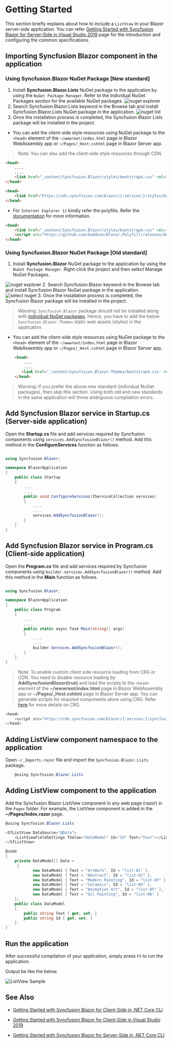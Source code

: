 <!-- markdownlint-disable MD024 -->

# Getting Started

This section briefly explains about how to include a `ListView` in your Blazor server-side application. You can refer
[Getting Started with Syncfusion Blazor for Server-Side in Visual Studio 2019](https://blazor.syncfusion.com/documentation/getting-started/blazor-server-side-visual-studio-2019/) page for the introduction and configuring the common specifications.

## Importing Syncfusion Blazor component in the application

### Using Syncfusion.Blazor NuGet Package [New standard]

1. Install **Syncfusion.Blazor.Lists** NuGet package to the application by using the `NuGet Package Manager`. Refer to the Individual NuGet Packages section for the available NuGet packages.
![nuget explorer](images/nuget-explorer1.png)
2. Search Syncfusion.Blazor.Lists keyword in the Browse tab and install Syncfusion.Blazor.Lists NuGet package in the application.
![nuget list](images/individual-nuget.png)
3. Once the installation process is completed, the Syncfusion Blazor Lists package will be installed in the project.

* You can add the client-side style resources using NuGet package to the `<head>` element of the `~/wwwroot/index.html` page in Blazor WebAssembly app or `~/Pages/_Host.cshtml` page in Blazor Server app.
>Note: You can also add the client-side style resources through CDN.

```html
<head>
    ....
    ....
    <link href="_content/Syncfusion.Blazor/styles/bootstrap4.css" rel="stylesheet" />
</head>
```

```html
<head>
    <link href="https://cdn.syncfusion.com/blazor/{:version:}/styles/bootstrap4.css" rel="stylesheet" />
</head>

```

* For `Internet Explorer 11` kindly refer the polyfills. Refer the [documentation](https://blazor.syncfusion.com/documentation/common/how-to/render-blazor-server-app-in-ie/) for more information.

```html
<head>
    <link href="_content/Syncfusion.Blazor/styles/bootstrap4.css" rel="stylesheet" />
    <script src="https://github.com/Daddoon/Blazor.Polyfill/releases/download/3.0.1/blazor.polyfill.min.js"></script>
</head>
```

### Using Syncfusion.Blazor NuGet Package [Old standard]

1. Install **Syncfusion.Blazor** NuGet package to the application by using the `NuGet Package Manager`. Right-click the project and then select Manage NuGet Packages.

![nuget explorer](images/nuget-explorer1.png)
2. Search Syncfusion.Blazor keyword in the Browse tab and install Syncfusion.Blazor NuGet package in the application.
![select nuget](images/select-nuget2.png)
3. Once the installation process is completed, the Syncfusion Blazor package will be installed in the project.
> Warning: `Syncfusion.Blazor` package should not be installed along with [individual NuGet packages](https://blazor.syncfusion.com/documentation/nuget-packages/). Hence, you have to add the below `Syncfusion.Blazor.Themes` static web assets (styles) in the application.

* You can add the client-side style resources using NuGet package to the `<head>` element of the `~/wwwroot/index.html` page in Blazor WebAssembly app or `~/Pages/_Host.cshtml` page in Blazor Server app.

```html
    <head>
        ....
        ....
       <link href="_content/Syncfusion.Blazor.Themes/bootstrap4.css" rel="stylesheet" />
    </head>
```

> Warning: If you prefer the above new standard (individual NuGet packages), then skip this section. Using both old and new standards in the same application will throw ambiguous compilation errors.

## Add Syncfusion Blazor service in Startup.cs (Server-side application)

Open the **Startup.cs** file and add services required by Syncfusion components using `services.AddSyncfusionBlazor()` method. Add this method in the **ConfigureServices** function as follows.

```csharp

using Syncfusion.Blazor;

namespace BlazorApplication
{
    public class Startup
    {
        ....
        ....
        public void ConfigureServices(IServiceCollection services)
        {
            ....
            ....
            services.AddSyncfusionBlazor();
        }
    }
}

```

## Add Syncfusion Blazor service in Program.cs (Client-side application)

Open the **Program.cs** file and add services required by Syncfusion components using `builder.services.AddSyncfusionBlazor()` method. Add this method in the **Main** function as follows.

```csharp

using Syncfusion.Blazor;

namespace BlazorApplication
{
    public class Program
    {
        ....
        ....
        public static async Task Main(string[] args)
        {
            ....
            ....
            builder.Services.AddSyncfusionBlazor();
        }
    }
}

```

>Note: To enable custom client side resource loading from CRG or CDN. You need to disable resource loading by **AddSyncfusionBlazor(true)** and load the scripts to the `<head>` element of the **~/wwwroot/index.html** page in Blazor WebAssembly app or **~/Pages/_Host.cshtml** page in Blazor Server app. You can generate scripts for required components alone using CRG. Refer [here](https://blazor.syncfusion.com/documentation/common/custom-resource-generator/) for more details on CRG.

```csharp
<head>
    <script src="https://cdn.syncfusion.com/blazor/{:version:}/syncfusion-blazor.min.js"></script>
</head>
```

## Adding ListView component namespace to the application

Open `~/_Imports.razor` file and import the `Syncfusion.Blazor.Lists` package.

```csharp
    @using Syncfusion.Blazor.Lists
```

## Adding ListView component to the application

Add the Syncfusion Blazor ListView component in any web page (razor) in the `Pages` folder. For example, the ListView component is added in the **~/Pages/Index.razor** page.

```csharp
@using Syncfusion.Blazor.Lists

<SfListView DataSource="@Data">
    <ListViewFieldSettings TValue="DataModel" Id="Id" Text="Text"></ListViewFieldSettings>
</SfListView>

@code
{
    private DataModel[] Data =
     {
            new DataModel { Text = "ArtWork", Id = "list-01" },
            new DataModel { Text = "Abstract", Id = "list-02" },
            new DataModel { Text = "Modern Painting", Id = "list-03" },
            new DataModel { Text = "Ceramics", Id = "list-04" },
            new DataModel { Text = "Animation Art", Id = "list-05" },
            new DataModel { Text = "Oil Painting", Id = "list-06" }
    };
    public class DataModel
    {
        public string Text { get; set; }
        public string Id { get; set; }
    }
}

```

## Run the application

After successful compilation of your application, simply press `F5` to run the application.

Output be like the below.

![ListView Sample](./images/listview.png)

## See Also

* [Getting Started with Syncfusion Blazor for Client-Side in .NET Core CLI](https://blazor.syncfusion.com/documentation/getting-started/blazor-webassembly-dotnet-cli/)

* [Getting Started with Syncfusion Blazor for Client-Side in Visual Studio 2019](https://blazor.syncfusion.com/documentation/getting-started/blazor-webassembly-visual-studio-2019/)

* [Getting Started with Syncfusion Blazor for Server-Side in .NET Core CLI](https://blazor.syncfusion.com/documentation/getting-started/blazor-server-side-dotnet-cli/)
